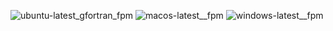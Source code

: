  ![ubuntu-latest_gfortran_fpm](https://img.shields.io/badge/ubuntu--latest_gfortran_fpm-failing-red) ![macos-latest__fpm](https://img.shields.io/badge/macos--latest__fpm-failing-red) ![windows-latest__fpm](https://img.shields.io/badge/windows--latest__fpm-failing-red)
